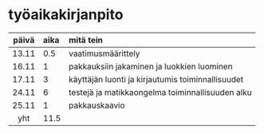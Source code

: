 # työaikakirjanpito

| päivä | aika | mitä tein  |
| :----:|:-----| :-----|
| 13.11 | 0.5 | vaatimusmäärittely |
| 16.11 | 1 | pakkauksiin jakaminen ja luokkien luominen |
| 17.11 | 3 | käyttäjän luonti ja kirjautumis toiminnallisuudet |
| 24.11 | 6 | testejä ja matikkaongelma toiminnallisuuden alku |
| 25.11 | 1 | pakkauskaavio |
| yht | 11.5 |

